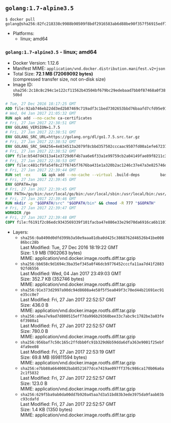 ## `golang:1.7-alpine3.5`

```console
$ docker pull golang@sha256:82fc218338c9988b90509f8bdf2916583ab6d88be90f357f56915edf77661f02
```

-	Platforms:
	-	linux; amd64

### `golang:1.7-alpine3.5` - linux; amd64

-	Docker Version: 1.12.6
-	Manifest MIME: `application/vnd.docker.distribution.manifest.v2+json`
-	Total Size: **72.1 MB (72069092 bytes)**  
	(compressed transfer size, not on-disk size)
-	Image ID: `sha256:2c18c8c294c1e122cf11562b43504bf679bc29edebaad7bb0f87468a0f3850bd`

```dockerfile
# Tue, 27 Dec 2016 18:17:25 GMT
ADD file:92ab746eb22dd3ed2b87469c719adf3c1bed7302653bbd76baafd7cfd95e911e in / 
# Wed, 04 Jan 2017 21:05:32 GMT
RUN apk add --no-cache ca-certificates
# Fri, 27 Jan 2017 22:38:51 GMT
ENV GOLANG_VERSION=1.7.5
# Fri, 27 Jan 2017 22:38:51 GMT
ENV GOLANG_SRC_URL=https://golang.org/dl/go1.7.5.src.tar.gz
# Fri, 27 Jan 2017 22:38:52 GMT
ENV GOLANG_SRC_SHA256=4e834513a2079f8cbbd357502cccaac9507fd00a1efe672375798858ff291815
# Fri, 27 Jan 2017 22:38:52 GMT
COPY file:b54d7d4313a41e3729d6f4b7aa6e6f33a1e99759cb2a04149fae89f8211c3a65 in / 
# Fri, 27 Jan 2017 22:38:53 GMT
COPY file:c481cf9fa54f8c27f6745f7676ba431e1a320b2ac1246c37e47a3e825746d8e6 in / 
# Fri, 27 Jan 2017 22:39:44 GMT
RUN set -ex 	&& apk add --no-cache --virtual .build-deps 		bash 		gcc 		musl-dev 		openssl 		go 		&& export GOROOT_BOOTSTRAP="$(go env GOROOT)" 		&& wget -q "$GOLANG_SRC_URL" -O golang.tar.gz 	&& echo "$GOLANG_SRC_SHA256  golang.tar.gz" | sha256sum -c - 	&& tar -C /usr/local -xzf golang.tar.gz 	&& rm golang.tar.gz 	&& cd /usr/local/go/src 	&& patch -p2 -i /no-pic.patch 	&& patch -p2 -i /17847.patch 	&& ./make.bash 		&& rm -rf /*.patch 	&& apk del .build-deps
# Fri, 27 Jan 2017 22:39:45 GMT
ENV GOPATH=/go
# Fri, 27 Jan 2017 22:39:45 GMT
ENV PATH=/go/bin:/usr/local/go/bin:/usr/local/sbin:/usr/local/bin:/usr/sbin:/usr/bin:/sbin:/bin
# Fri, 27 Jan 2017 22:39:46 GMT
RUN mkdir -p "$GOPATH/src" "$GOPATH/bin" && chmod -R 777 "$GOPATH"
# Fri, 27 Jan 2017 22:39:47 GMT
WORKDIR /go
# Fri, 27 Jan 2017 22:39:48 GMT
COPY file:f6191f2c86edc9343569339f101facba47e886e33e29d70da6916ca6b1101a53 in /usr/local/bin/ 
```

-	Layers:
	-	`sha256:0a8490d0dfd399b3a50e9aaa81dba0d425c3868762d46526b41be00886bcc28b`  
		Last Modified: Tue, 27 Dec 2016 18:19:22 GMT  
		Size: 1.9 MB (1902063 bytes)  
		MIME: application/vnd.docker.image.rootfs.diff.tar.gzip
	-	`sha256:bb658c9d1694c3ba35ef345a0f46dcb9776452cccfa11aa7d41f288392fd6556`  
		Last Modified: Wed, 04 Jan 2017 23:49:03 GMT  
		Size: 352.7 KB (352746 bytes)  
		MIME: application/vnd.docker.image.rootfs.diff.tar.gzip
	-	`sha256:91e373d2997a90dc94d8608a4e58f5f5ea049f3c70ed44b21691ec91e35cc0e7`  
		Last Modified: Fri, 27 Jan 2017 22:52:57 GMT  
		Size: 436.0 B  
		MIME: application/vnd.docker.image.rootfs.diff.tar.gzip
	-	`sha256:a9ea7e9ad7d800515eff7da996b29360bee33c7abc9c1782be3a03fe6f3980a1`  
		Last Modified: Fri, 27 Jan 2017 22:52:57 GMT  
		Size: 780.0 B  
		MIME: application/vnd.docker.image.rootfs.diff.tar.gzip
	-	`sha256:956baf7c50c165c2ffdbb0fc91b329d6b59dda6dfa363e9001f25ebf4fa9ee08`  
		Last Modified: Fri, 27 Jan 2017 22:53:19 GMT  
		Size: 69.8 MB (69811594 bytes)  
		MIME: application/vnd.docker.image.rootfs.diff.tar.gzip
	-	`sha256:e7bb88a6640082bab8521677dce7419ae097ff376c986ca170b06a6a2c1f5832`  
		Last Modified: Fri, 27 Jan 2017 22:52:57 GMT  
		Size: 123.0 B  
		MIME: application/vnd.docker.image.rootfs.diff.tar.gzip
	-	`sha256:629f5ba9ab0da00dd7b920a45aa7d3a51bd83b3ede3975da9faab03bc93cdafd`  
		Last Modified: Fri, 27 Jan 2017 22:52:57 GMT  
		Size: 1.4 KB (1350 bytes)  
		MIME: application/vnd.docker.image.rootfs.diff.tar.gzip
